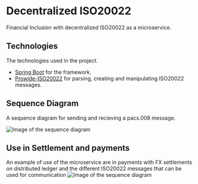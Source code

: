 # Decentralized ISO20022
Financial Inclusion with decentralized ISO20022 as a microservice.

## Technologies

The technologies used in the project. 
- [Spring Boot](https://github.com/spring-projects/spring-boot) for the framework.
- [Prowide-ISO20022](https://github.com/prowide/prowide-iso20022) for parsing, creating and manipulating ISO20022 messages.

## Sequence Diagram
A sequence diagram for sending and recieving a pacs.008 message.

![Image of the sequence diagram](https://github.com/Cactu5/decentralized-ISO20022/raw/main/images/sequence-diagram-01.png)

## Use in Settlement and payments
An example of use of the microservice are in payments with FX settlements on distributed ledger and the different ISO20022 messages that can be used for communication
![Image of the sequence diagram](https://github.com/Cactu5/decentralized-ISO20022/raw/main/images/sequence-diagram-02.png)
